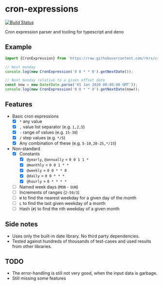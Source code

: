 # cron-expressions
[![Build Status](https://travis-ci.org/rkrx/cron-expressions.svg?branch=master)](https://travis-ci.org/rkrx/cron-expressions)

Cron expression parser and tooling for typescript and deno

## Example

```typescript
import {CronExpression} from 'https://raw.githubusercontent.com/rkrx/cron-expressions/master/mod.ts';

// Next monday
console.log(new CronExpression('0 0 * * 0').getNextDate());

// Next monday relative to a given offset date
const now = new Date(Date.parse('01 Jan 2020 00:00:00 GMT'));
console.log(new CronExpression('0 0 * * 0').getNextDate(now));
```

## Features

* Basic cron expressions
  * [x] `*` any value
  * [x] `,` value list separator (e.g. `1,2,5`)
  * [x] `-` range of values (e.g. `15-30`)
  * [x] `/` step values (e.g. `*/5`)
  * [x] Any combination of these (e.g. `5-10,20-25,*/15`)
* Non-standard
  * [x] Constants
    * [x] `@yearly`, `@annually` = `0 0 1 1 *`
    * [x] `@monthly` = `0 0 1 * *`
    * [x] `@weekly` = `0 0 * * 0`
    * [x] `@daily` = `0 0 * * *`
    * [x] `@hourly` = `0 * * * *`
  * [ ] Named week days (`MON` - `SUN`)
  * [ ] Increments of ranges (`2-59/3`)
  * [ ] `W` to find the nearest weekday for a given day of the month
  * [ ] `L` to find the last given weekday of a month
  * [ ] Hash (`#`) to find the nth weekday of a given month

## Side notes

* Uses only the built-in date library. No third party dependencies.
* Tested against hundreds of thousands of test-cases and used results from other libraries.

## TODO

* The error-handling is still not very good, when the input data is garbage.
* Still missing some features